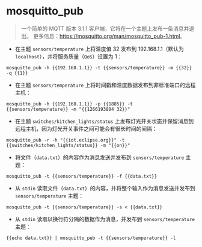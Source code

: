 # mosquitto_pub

> 一个简单的 MQTT 版本 3.1.1 客户端，它将在一个主题上发布一条消息并退出。
> 更多信息：<https://mosquitto.org/man/mosquitto_pub-1.html>。

- 在主题 `sensors/temperature` 上将温度值 32 发布到 192.168.1.1（默认为 `localhost`），并将服务质量（`QoS`）设置为 1：

`mosquitto_pub -h {{192.168.1.1}} -t {{sensors/temperature}} -m {{32}} -q {{1}}`

- 在主题 `sensors/temperature` 上将时间戳和温度数据发布到非标准端口的远程主机：

`mosquitto_pub -h {{192.168.1.1}} -p {{1885}} -t {{sensors/temperature}} -m "{{1266193804 32}}"`

- 在主题 `switches/kitchen_lights/status` 上发布灯光开关状态并保留消息到远程主机，因为灯光开关事件之间可能会有很长时间的间隔：

`mosquitto_pub -r -h "{{iot.eclipse.org}}" -t {{switches/kitchen_lights/status}} -m "{{on}}"`

- 将文件（`data.txt`）的内容作为消息发送并发布到 `sensors/temperature` 主题：

`mosquitto_pub -t {{sensors/temperature}} -f {{data.txt}}`

- 从 `stdin` 读取文件（`data.txt`）的内容，并将整个输入作为消息发送并发布到 `sensors/temperature` 主题：

`mosquitto_pub -t {{sensors/temperature}} -s < {{data.txt}}`

- 从 `stdin` 读取以换行符分隔的数据作为消息，并发布到 `sensors/temperature` 主题：

`{{echo data.txt}} | mosquitto_pub -t {{sensors/temperature}} -l`